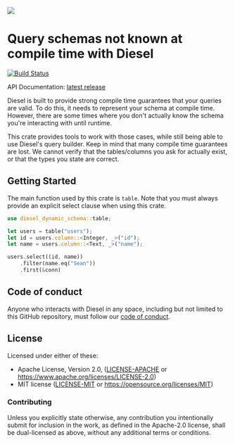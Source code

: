 [![](https://diesel.rs/assets/images/diesel_logo_stacked_black.png)](https://diesel.rs)

Query schemas not known at compile time with Diesel
===================================================

[![Build Status](https://travis-ci.org/diesel-rs/diesel.svg)](https://travis-ci.org/diesel-rs/diesel-dynamic-schema)

API Documentation: [latest release](https://docs.rs/diesel-dynamic-schema)

Diesel is built to provide strong compile time guarantees that your queries are
valid. To do this, it needs to represent your schema at compile time. However,
there are some times where you don't actually know the schema you're interacting
with until runtime.

This crate provides tools to work with those cases, while still being able to
use Diesel's query builder. Keep in mind that many compile time guarantees are
lost. We cannot verify that the tables/columns you ask for actually exist, or
that the types you state are correct.

Getting Started
---------------

The main function used by this crate is `table`. Note that you must always
provide an explicit select clause when using this crate.

```rust
use diesel_dynamic_schema::table;

let users = table("users");
let id = users.column::<Integer, _>("id");
let name = users.column::<Text, _>("name");

users.select((id, name))
    .filter(name.eq("Sean"))
    .first(&conn)
```

## Code of conduct

Anyone who interacts with Diesel in any space, including but not limited to
this GitHub repository, must follow our [code of conduct](https://github.com/diesel-rs/diesel/blob/master/code_of_conduct.md).

## License

Licensed under either of these:

 * Apache License, Version 2.0, ([LICENSE-APACHE](LICENSE-APACHE) or
   https://www.apache.org/licenses/LICENSE-2.0)
 * MIT license ([LICENSE-MIT](LICENSE-MIT) or
   https://opensource.org/licenses/MIT)

### Contributing

Unless you explicitly state otherwise, any contribution you intentionally submit
for inclusion in the work, as defined in the Apache-2.0 license, shall be
dual-licensed as above, without any additional terms or conditions.
